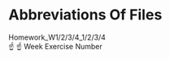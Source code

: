# Abbreviations Of Files 
Homework_W1/2/3/4_1/2/3/4                                                                                                                          
                                                                                                                                                    ☝️       ☝️
                                                                                                                                                   Week   Exercise Number 
